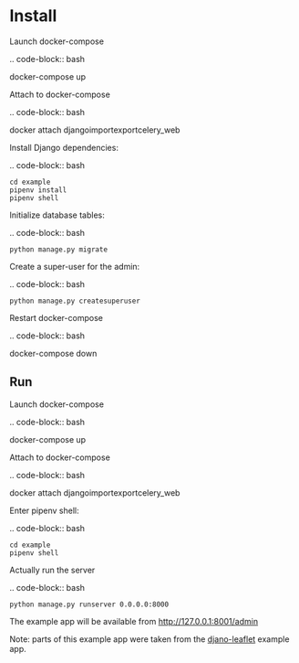 # Install

Launch docker-compose

.. code-block:: bash

   docker-compose up

Attach to docker-compose

.. code-block:: bash

   docker attach djangoimportexportcelery_web

Install Django dependencies:

.. code-block:: bash

    cd example
    pipenv install
    pipenv shell

Initialize database tables:

.. code-block:: bash

    python manage.py migrate

Create a super-user for the admin:

.. code-block:: bash

    python manage.py createsuperuser

Restart docker-compose

.. code-block:: bash

   docker-compose down


## Run

Launch docker-compose

.. code-block:: bash

   docker-compose up

Attach to docker-compose

.. code-block:: bash

   docker attach djangoimportexportcelery_web

Enter pipenv shell:

.. code-block:: bash

    cd example
    pipenv shell


Actually run the server

.. code-block:: bash

    python manage.py runserver 0.0.0.0:8000

The example app will be available from http://127.0.0.1:8001/admin

Note: parts of this example app were taken from the [djano-leaflet](https://github.com/makinacorpus/django-leaflet/tree/master/example) example app.
